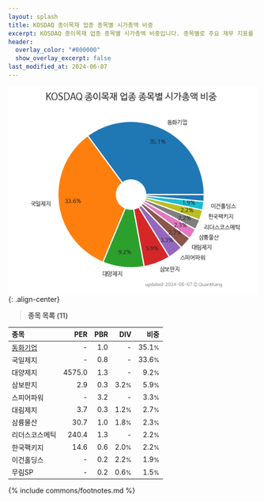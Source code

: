```yaml
---
layout: splash
title: KOSDAQ 종이목재 업종 종목별 시가총액 비중
excerpt: KOSDAQ 종이목재 업종 종목별 시가총액 비중입니다. 종목별로 주요 재무 지표를 함께 표시합니다.
header:
  overlay_color: "#800000"
  show_overlay_excerpt: false
last_modified_at: 2024-06-07
---
```



![KOSDAQ 종이목재 업종 종목별 시가총액 비중](/stats/sector/images/kosdaq_업종_종이목재_종목.png){: .align-center}


> **종목 목록 (11)**<a id="list"></a>

| **종목** | **PER** | **PBR** | **DIV** | **비중** |
| :------- | ------: | ------: | ------: | -------: |
| [동화기업](/025900/) | - | 1.0 | - | 35.1<small>%</small> |
| 국일제지 | - | 0.8 | - | 33.6<small>%</small> |
| 대양제지 | 4575.0 | 1.3 | - | 9.2<small>%</small> |
| 삼보판지 | 2.9 | 0.3 | 3.2<small>%</small> | 5.9<small>%</small> |
| 스피어파워 | - | 3.2 | - | 3.3<small>%</small> |
| 대림제지 | 3.7 | 0.3 | 1.2<small>%</small> | 2.7<small>%</small> |
| 삼륭물산 | 30.7 | 1.0 | 1.8<small>%</small> | 2.3<small>%</small> |
| 리더스코스메틱 | 240.4 | 1.3 | - | 2.2<small>%</small> |
| 한국팩키지 | 14.6 | 0.6 | 2.0<small>%</small> | 2.2<small>%</small> |
| 이건홀딩스 | - | 0.2 | 2.2<small>%</small> | 1.9<small>%</small> |
| 무림SP | - | 0.2 | 0.6<small>%</small> | 1.5<small>%</small> |

{% include commons/footnotes.md %}